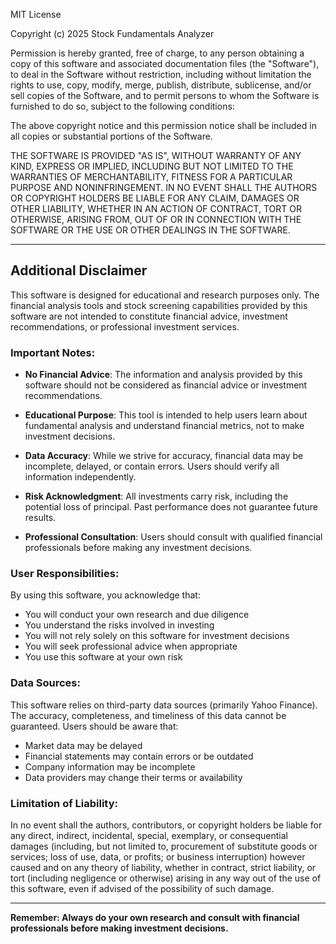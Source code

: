 MIT License

Copyright (c) 2025 Stock Fundamentals Analyzer

Permission is hereby granted, free of charge, to any person obtaining a copy
of this software and associated documentation files (the "Software"), to deal
in the Software without restriction, including without limitation the rights
to use, copy, modify, merge, publish, distribute, sublicense, and/or sell
copies of the Software, and to permit persons to whom the Software is
furnished to do so, subject to the following conditions:

The above copyright notice and this permission notice shall be included in all
copies or substantial portions of the Software.

THE SOFTWARE IS PROVIDED "AS IS", WITHOUT WARRANTY OF ANY KIND, EXPRESS OR
IMPLIED, INCLUDING BUT NOT LIMITED TO THE WARRANTIES OF MERCHANTABILITY,
FITNESS FOR A PARTICULAR PURPOSE AND NONINFRINGEMENT. IN NO EVENT SHALL THE
AUTHORS OR COPYRIGHT HOLDERS BE LIABLE FOR ANY CLAIM, DAMAGES OR OTHER
LIABILITY, WHETHER IN AN ACTION OF CONTRACT, TORT OR OTHERWISE, ARISING FROM,
OUT OF OR IN CONNECTION WITH THE SOFTWARE OR THE USE OR OTHER DEALINGS IN THE
SOFTWARE.

---

## Additional Disclaimer

This software is designed for educational and research purposes only. The financial analysis tools and stock screening capabilities provided by this software are not intended to constitute financial advice, investment recommendations, or professional investment services.

### Important Notes:

- **No Financial Advice**: The information and analysis provided by this software should not be considered as financial advice or investment recommendations.

- **Educational Purpose**: This tool is intended to help users learn about fundamental analysis and understand financial metrics, not to make investment decisions.

- **Data Accuracy**: While we strive for accuracy, financial data may be incomplete, delayed, or contain errors. Users should verify all information independently.

- **Risk Acknowledgment**: All investments carry risk, including the potential loss of principal. Past performance does not guarantee future results.

- **Professional Consultation**: Users should consult with qualified financial professionals before making any investment decisions.

### User Responsibilities:

By using this software, you acknowledge that:
- You will conduct your own research and due diligence
- You understand the risks involved in investing
- You will not rely solely on this software for investment decisions
- You will seek professional advice when appropriate
- You use this software at your own risk

### Data Sources:

This software relies on third-party data sources (primarily Yahoo Finance). The accuracy, completeness, and timeliness of this data cannot be guaranteed. Users should be aware that:
- Market data may be delayed
- Financial statements may contain errors or be outdated
- Company information may be incomplete
- Data providers may change their terms or availability

### Limitation of Liability:

In no event shall the authors, contributors, or copyright holders be liable for any direct, indirect, incidental, special, exemplary, or consequential damages (including, but not limited to, procurement of substitute goods or services; loss of use, data, or profits; or business interruption) however caused and on any theory of liability, whether in contract, strict liability, or tort (including negligence or otherwise) arising in any way out of the use of this software, even if advised of the possibility of such damage.

---

**Remember: Always do your own research and consult with financial professionals before making investment decisions.**